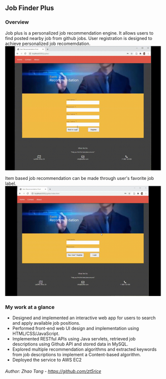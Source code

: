 ## Job Finder Plus

### Overview
Job plus is a personalized job recommendation engine. It allows users to find posted nearby job from github jobs. User registration is designed to achieve personalized job recomemdation.
![New member Registration](job_finder_demo1.gif) <br />

Item based job recommendation can be made through user's favorite job label. 
![Job recommendation](job_find_demo2.gif)

### My work at a glance

- Designed and implemented an interactive web app for users to search and apply available job positions.
- Performed front-end web UI design and implementation using HTML/CSS/JavaScript.
- Implemented RESTful APIs using Java servlets, retrieved job descriptions using Github API and stored data in MySQL.
- Explored multiple recommendation algorithms and extracted keywords from job descriptions to implement a Content-based algorithm.
- Deployed the service to AWS EC2


###### Author: Zhao Tang - https://github.com/zt5rice